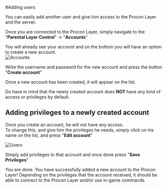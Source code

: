 #Adding users

You can easily add another user and give him access to the Procon Layer and the server.

Once you are connected to the Procon Layer, simply navigate to the "**Parental Layer Control**" → "**Accounts**"

You will already see your account and on the bottom you will have an option to create a new account.  
![Accounts](../images/users1.png)

Write the username and password for the new account and press the button "**Create account**"

Once a new account has been created, it will appear on the list.

Do have in mind that the newly created account does **NOT** have any kind of access or privileges by default.

Adding privileges to a newly created account
--------------------------------------------

Once you create an account, he will not have any access.  
To change this, and give him the privileges he needs, simply click on his name on the list, and press "**Edit account**"

![Users](../images/users2.png)

Simply add privileges to that account and once done press "**Save Privileges**"

You are done. You have successfully added a new account to the Procon Layer! Depending on the privileges that the account received, it should be able to connect to the Procon Layer and/or use in-game commands.